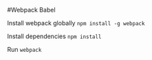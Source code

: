 #Webpack Babel

Install webpack globally
`npm install -g webpack`

Install dependencies
`npm install`

Run
`webpack`

